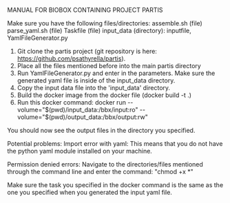 MANUAL FOR BIOBOX CONTAINING PROJECT PARTIS

Make sure you have the following files/directories: 
assemble.sh (file)
parse_yaml.sh (file)
Taskfile (file)
input_data (directory): inputfile, YamlFileGenerator.py

1. Git clone the partis project (git repository is here: https://github.com/psathyrella/partis).
2. Place all the files mentioned before into the main partis directory
3. Run YamlFileGenerator.py and enter in the parameters. Make sure the generated yaml file is inside of the input_data directory.
4. Copy the input data file into the 'input_data' directory.
5. Build the docker image from the docker file (docker build -t <name of image> .)
6. Run this docker command: docker run --volume="$(pwd)/input_data:/bbx/input:ro" --volume="$(pwd)/output_data:/bbx/output:rw" <name of image> <task>

You should now see the output files in the directory you specified. 

Potential problems:
Import error with yaml:
This means that you do not have the python yaml module installed on your machine. 

Permission denied errors:
Navigate to the directories/files mentioned through the command line and enter the command: "chmod +x *"

Make sure the task you specified in the docker command is the same as the one you specified when you generated the input yaml file. 


